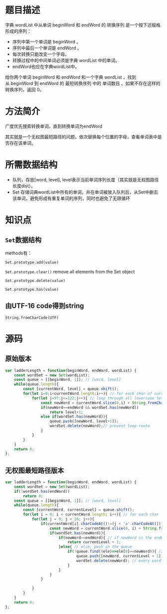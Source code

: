 # 题目描述
字典 wordList 中从单词 beginWord 和 endWord 的 转换序列 是一个按下述规格形成的序列：
* 序列中第一个单词是 beginWord 。
* 序列中最后一个单词是 endWord 。
* 每次转换只能改变一个字母。
* 转换过程中的中间单词必须是字典 wordList 中的单词。
* endWord也应在字典wordList中。
<p>给你两个单词 beginWord 和 endWord 和一个字典 wordList ，找到从 beginWord 到 endWord 的 最短转换序列 中的 单词数目 。如果不存在这样的转换序列，返回 0。<p>

# 方法简介
广度优先搜索转换单词，直到转换单词为endWord

其实就是一个无权图最短路径的问题。依次替换每个位置的字母，查看单词表中是否存在该单词。
# 所需数据结构
* 队列，存放[word, level], level表示当前单词序列长度（其实就是无权图路径长度dist）。
* Set 存储词典wordList中所有的单词，并在单词被放入队列后，从Set中删去该单词，避免形成有重复单词的序列，同时也避免了无限循环
# 知识点
## ```Set```数据结构
methods有：<p>
```Set.prototype.add(value)```<p>
```Set.prototype.clear()``` remove all elements from the Set object<p>
```Set.prototype.delete(value)```<p>
```Set.prototype.has(value)```<p>
## 由UTF-16 code得到string
```String.fromCharCode(UTF)```
# 源码
## 原始版本
```javascript
var ladderLength = function(beginWord, endWord, wordList) {
    const wordSet = new Set(wordList);
    const queue = [[beginWord, 1]]; // [word, level]
    while(queue.length){
        const [currentWord, level] = queue.shift();
        for(let i=0;i<currentWord.length;i++){ // for each char of currentWord
            for(let j=97;j<=122;j++){ // loop through all lowercase letter
                const newWord = currentWord.slice(0,i) + String.fromCharCode(j) + currentWord.slice(i+1, currentWord.length);
                if(newWord==endWord && wordSet.has(newWord))
                    return level+1;
                else if(wordSet.has(newWord)){
                    queue.push([newWord, level+1]);
                    wordSet.delete(newWord);// prevent loop route
                }
            }
        } 
    }
    return 0;
};
```
## 无权图最短路径版本
```javascript
var ladderLength = function(beginWord, endWord, wordList) {
    const wordSet = new Set(wordList);
    if(!wordSet.has(endWord))
        return 0;
    const queue = [[beginWord, 1]]; // [word, level]
    while(queue.length){
        const [currentWord, currentLevel] = queue.shift();
        for(let i = 0; i < currentWord.length; i++){ // for each char
            for(let j = 0; j < 26; j++){
                if(currentWord[i].charCodeAt()!=(j + 'a'.charCodeAt())){
                    const newWord = currentWord.slice(0, i) + String.fromCharCode(j + 'a'.charCodeAt()) + currentWord.slice(i + 1);
                    if(wordSet.has(newWord)){
                        if(newWord==endWord){ // if newWord is the endWord, level + 1, return
                            return currentLevel + 1;
                        }else{ // else, push in the queue
                            if(!queue.find((ele)=>ele[0]==newWord)){ // newWord is not in the queue
                                queue.push([newWord, currentLevel + 1]);
                                wordSet.delete(newWord); // every word can only be used once
                            }
                        }
                    }
                }
                
            }
        }
    }
    return 0;
};
```